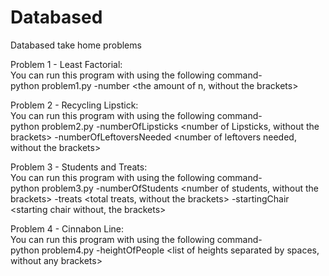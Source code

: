 # Databased
Databased take home problems

Problem 1 - Least Factorial:   
You can run this program with using the following command-  
python problem1.py -number <the amount of n, without the brackets>


Problem 2 - Recycling Lipstick:  
You can run this program with using the following command-  
python problem2.py -numberOfLipsticks <number of Lipsticks, without the brackets> -numberOfLeftoversNeeded <number of leftovers needed, without the brackets>

Problem 3 - Students and Treats:  
You can run this program with using the following command-  
python problem3.py -numberOfStudents <number of students, without the brackets> -treats <total treats, without the brackets> -startingChair <starting chair without, the brackets>

Problem 4 - Cinnabon Line:  
You can run this program with using the following command-  
python problem4.py -heightOfPeople <list of heights separated by spaces, without any brackets>

